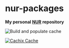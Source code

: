 # nur-packages

**My personal [NUR](https://github.com/nix-community/NUR) repository**

![Build and populate cache](https://github.com/k0ral/nur-packages/workflows/Build%20and%20populate%20cache/badge.svg)

[![Cachix Cache](https://img.shields.io/badge/cachix-k0ral-blue.svg)](https://k0ral.cachix.org)

